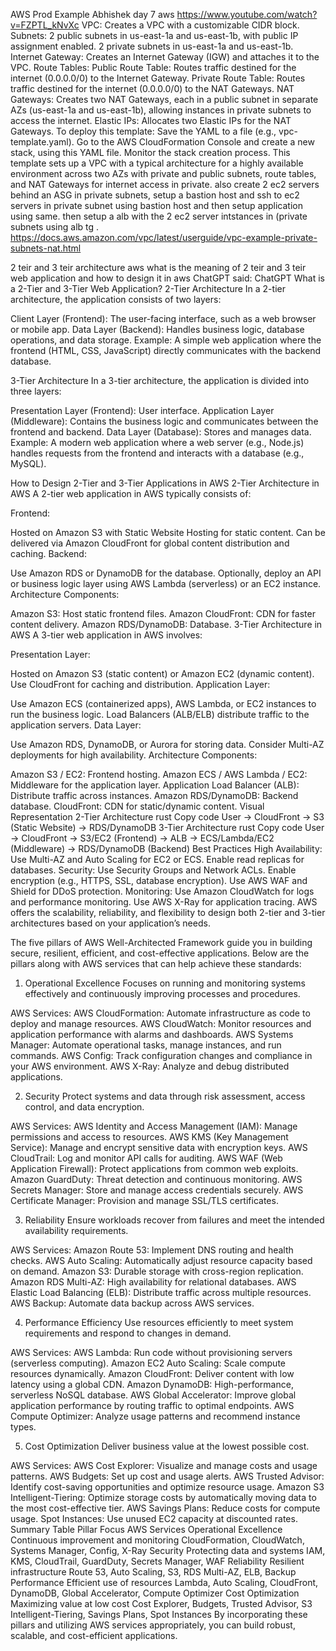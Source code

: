 AWS Prod Example Abhishek day 7 aws https://www.youtube.com/watch?v=FZPTL_kNvXc
VPC: Creates a VPC with a customizable CIDR block.
Subnets:
2 public subnets in us-east-1a and us-east-1b, with public IP assignment enabled.
2 private subnets in us-east-1a and us-east-1b.
Internet Gateway: Creates an Internet Gateway (IGW) and attaches it to the VPC.
Route Tables:
Public Route Table: Routes traffic destined for the internet (0.0.0.0/0) to the Internet Gateway.
Private Route Table: Routes traffic destined for the internet (0.0.0.0/0) to the NAT Gateways.
NAT Gateways: Creates two NAT Gateways, each in a public subnet in separate AZs (us-east-1a and us-east-1b), allowing instances in private subnets to access the internet.
Elastic IPs: Allocates two Elastic IPs for the NAT Gateways.
To deploy this template:
Save the YAML to a file (e.g., vpc-template.yaml).
Go to the AWS CloudFormation Console and create a new stack, using this YAML file.
Monitor the stack creation process.
This template sets up a VPC with a typical architecture for a highly available environment across two AZs with private and public subnets, route tables, and NAT Gateways for internet access in private.
also create 2 ec2 servers behind an ASG in private subnets, setup a bastion host and ssh to ec2 servers in private subnet using bastion host and then setup application using same. then setup a alb with the 2 ec2 server intstances in (private subnets using alb tg . 
https://docs.aws.amazon.com/vpc/latest/userguide/vpc-example-private-subnets-nat.html


2 teir and 3 teir architecture aws
what is the meaning of 2 teir and 3 teir web application and how to design it in aws
ChatGPT said:
ChatGPT
What is a 2-Tier and 3-Tier Web Application?
2-Tier Architecture
In a 2-tier architecture, the application consists of two layers:

Client Layer (Frontend): The user-facing interface, such as a web browser or mobile app.
Data Layer (Backend): Handles business logic, database operations, and data storage.
Example: A simple web application where the frontend (HTML, CSS, JavaScript) directly communicates with the backend database.

3-Tier Architecture
In a 3-tier architecture, the application is divided into three layers:

Presentation Layer (Frontend): User interface.
Application Layer (Middleware): Contains the business logic and communicates between the frontend and backend.
Data Layer (Database): Stores and manages data.
Example: A modern web application where a web server (e.g., Node.js) handles requests from the frontend and interacts with a database (e.g., MySQL).

How to Design 2-Tier and 3-Tier Applications in AWS
2-Tier Architecture in AWS
A 2-tier web application in AWS typically consists of:

Frontend:

Hosted on Amazon S3 with Static Website Hosting for static content.
Can be delivered via Amazon CloudFront for global content distribution and caching.
Backend:

Use Amazon RDS or DynamoDB for the database.
Optionally, deploy an API or business logic layer using AWS Lambda (serverless) or an EC2 instance.
Architecture Components:

Amazon S3: Host static frontend files.
Amazon CloudFront: CDN for faster content delivery.
Amazon RDS/DynamoDB: Database.
3-Tier Architecture in AWS
A 3-tier web application in AWS involves:

Presentation Layer:

Hosted on Amazon S3 (static content) or Amazon EC2 (dynamic content).
Use CloudFront for caching and distribution.
Application Layer:

Use Amazon ECS (containerized apps), AWS Lambda, or EC2 instances to run the business logic.
Load Balancers (ALB/ELB) distribute traffic to the application servers.
Data Layer:

Use Amazon RDS, DynamoDB, or Aurora for storing data.
Consider Multi-AZ deployments for high availability.
Architecture Components:

Amazon S3 / EC2: Frontend hosting.
Amazon ECS / AWS Lambda / EC2: Middleware for the application layer.
Application Load Balancer (ALB): Distribute traffic across instances.
Amazon RDS/DynamoDB: Backend database.
CloudFront: CDN for static/dynamic content.
Visual Representation
2-Tier Architecture
rust
Copy code
User -> CloudFront -> S3 (Static Website) -> RDS/DynamoDB
3-Tier Architecture
rust
Copy code
User -> CloudFront -> S3/EC2 (Frontend) -> ALB -> ECS/Lambda/EC2 (Middleware) -> RDS/DynamoDB (Backend)
Best Practices
High Availability:
Use Multi-AZ and Auto Scaling for EC2 or ECS.
Enable read replicas for databases.
Security:
Use Security Groups and Network ACLs.
Enable encryption (e.g., HTTPS, SSL, database encryption).
Use AWS WAF and Shield for DDoS protection.
Monitoring:
Use Amazon CloudWatch for logs and performance monitoring.
Use AWS X-Ray for application tracing.
AWS offers the scalability, reliability, and flexibility to design both 2-tier and 3-tier architectures based on your application’s needs.



The five pillars of AWS Well-Architected Framework guide you in building secure, resilient, efficient, and cost-effective applications. Below are the pillars along with AWS services that can help achieve these standards:

1. Operational Excellence
Focuses on running and monitoring systems effectively and continuously improving processes and procedures.

AWS Services:
AWS CloudFormation: Automate infrastructure as code to deploy and manage resources.
AWS CloudWatch: Monitor resources and application performance with alarms and dashboards.
AWS Systems Manager: Automate operational tasks, manage instances, and run commands.
AWS Config: Track configuration changes and compliance in your AWS environment.
AWS X-Ray: Analyze and debug distributed applications.

2. Security
Protect systems and data through risk assessment, access control, and data encryption.

AWS Services:
AWS Identity and Access Management (IAM): Manage permissions and access to resources.
AWS KMS (Key Management Service): Manage and encrypt sensitive data with encryption keys.
AWS CloudTrail: Log and monitor API calls for auditing.
AWS WAF (Web Application Firewall): Protect applications from common web exploits.
Amazon GuardDuty: Threat detection and continuous monitoring.
AWS Secrets Manager: Store and manage access credentials securely.
AWS Certificate Manager: Provision and manage SSL/TLS certificates.

3. Reliability
Ensure workloads recover from failures and meet the intended availability requirements.

AWS Services:
Amazon Route 53: Implement DNS routing and health checks.
AWS Auto Scaling: Automatically adjust resource capacity based on demand.
Amazon S3: Durable storage with cross-region replication.
Amazon RDS Multi-AZ: High availability for relational databases.
AWS Elastic Load Balancing (ELB): Distribute traffic across multiple resources.
AWS Backup: Automate data backup across AWS services.

4. Performance Efficiency
Use resources efficiently to meet system requirements and respond to changes in demand.

AWS Services:
AWS Lambda: Run code without provisioning servers (serverless computing).
Amazon EC2 Auto Scaling: Scale compute resources dynamically.
Amazon CloudFront: Deliver content with low latency using a global CDN.
Amazon DynamoDB: High-performance, serverless NoSQL database.
AWS Global Accelerator: Improve global application performance by routing traffic to optimal endpoints.
AWS Compute Optimizer: Analyze usage patterns and recommend instance types.

5. Cost Optimization
Deliver business value at the lowest possible cost.

AWS Services:
AWS Cost Explorer: Visualize and manage costs and usage patterns.
AWS Budgets: Set up cost and usage alerts.
AWS Trusted Advisor: Identify cost-saving opportunities and optimize resource usage.
Amazon S3 Intelligent-Tiering: Optimize storage costs by automatically moving data to the most cost-effective tier.
AWS Savings Plans: Reduce costs for compute usage.
Spot Instances: Use unused EC2 capacity at discounted rates.
Summary Table
Pillar	Focus	AWS Services
Operational Excellence	Continuous improvement and monitoring	CloudFormation, CloudWatch, Systems Manager, Config, X-Ray
Security	Protecting data and systems	IAM, KMS, CloudTrail, GuardDuty, Secrets Manager, WAF
Reliability	Resilient infrastructure	Route 53, Auto Scaling, S3, RDS Multi-AZ, ELB, Backup
Performance	Efficient use of resources	Lambda, Auto Scaling, CloudFront, DynamoDB, Global Accelerator, Compute Optimizer
Cost Optimization	Maximizing value at low cost	Cost Explorer, Budgets, Trusted Advisor, S3 Intelligent-Tiering, Savings Plans, Spot Instances
By incorporating these pillars and utilizing AWS services appropriately, you can build robust, scalable, and cost-efficient applications.

















